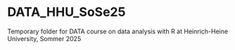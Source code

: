 # DATA_HHU_SoSe25

Temporary folder for DATA course on data analysis with R at Heinrich-Heine University, Sommer 2025